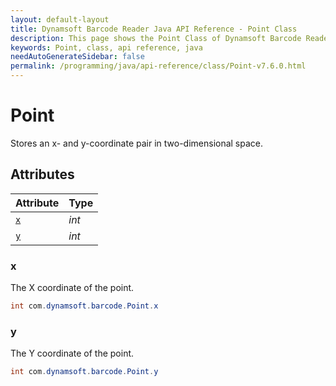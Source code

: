 ```yaml
---
layout: default-layout
title: Dynamsoft Barcode Reader Java API Reference - Point Class
description: This page shows the Point Class of Dynamsoft Barcode Reader for Java SDK API Reference.
keywords: Point, class, api reference, java
needAutoGenerateSidebar: false
permalink: /programming/java/api-reference/class/Point-v7.6.0.html
---
```



# Point
Stores an x- and y-coordinate pair in two-dimensional space.


## Attributes
  
| Attribute | Type | 
|---------- | ---- | 
| [`x`](#x) | *int* |
| [`y`](#y) | *int* |


### x
The X coordinate of the point.
```java
int com.dynamsoft.barcode.Point.x
```


### y
The Y coordinate of the point.
```java
int com.dynamsoft.barcode.Point.y
```
